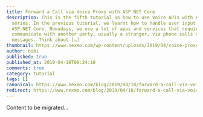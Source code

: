 ```yaml
---
title: Forward a Call via Voice Proxy with ASP.NET Core
description: This is the fifth tutorial on how to use Voice APIs with ASP.NET
  series. In the previous tutorial, we learnt how to handle user input with
  ASP.NET Core. Nowadays, we use a lot of apps and services that require us to
  communicate with another party, usually a stranger, via phone calls or
  messages. Think about […]
thumbnail: https://www.nexmo.com/wp-content/uploads/2019/04/voice-proxy-asp-net.png
author: bibi
published: true
published_at: 2019-04-18T09:24:18
comments: true
category: tutorial
tags: []
canonical: https://www.nexmo.com/blog/2019/04/18/forward-a-call-via-voice-proxy-with-asp-net-core-dr
redirect: https://www.nexmo.com/blog/2019/04/18/forward-a-call-via-voice-proxy-with-asp-net-core-dr
---
```

Content to be migrated...